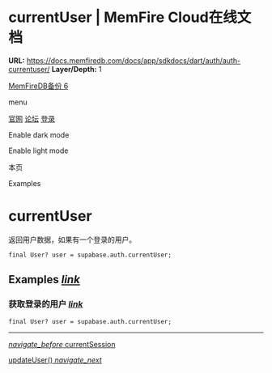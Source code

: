 # currentUser | MemFire Cloud在线文档

**URL:** https://docs.memfiredb.com/docs/app/sdkdocs/dart/auth/auth-currentuser/
**Layer/Depth:** 1

[MemFireDB备份 6](/)

menu

[官网](https://memfiredb.com/)
[论坛](https://community.memfiredb.com/)
[登录](https://cloud.memfiredb.com/auth/login)

Enable dark mode

Enable light mode

本页

Examples

# currentUser

返回用户数据，如果有一个登录的用户。

```
final User? user = supabase.auth.currentUser;
```

## Examples [*link*](#examples)

### 获取登录的用户 [*link*](#%e8%8e%b7%e5%8f%96%e7%99%bb%e5%bd%95%e7%9a%84%e7%94%a8%e6%88%b7)

```
final User? user = supabase.auth.currentUser;
```

---

[*navigate\_before* currentSession](/docs/app/sdkdocs/dart/auth/auth-currentsession/)

[updateUser() *navigate\_next*](/docs/app/sdkdocs/dart/auth/auth-updateuser/)